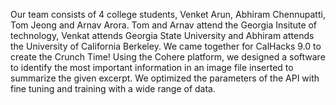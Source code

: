 Our team consists of 4 college students, Venket Arun, Abhiram Chennupatti, Tom Jeong and Arnav Arora. Tom and Arnav attend the Georgia Insitute
of technology, Venkat attends Georgia State University and Abhiram attends the University of California Berkeley. We came together for CalHacks 9.0 to
create the Crunch Time! Using the Cohere platform, we designed a software to identify the most important information in an image file inserted to summarize the given excerpt. We optimized the parameters of the API with fine tuning and training with a wide range of data.
